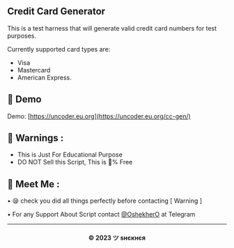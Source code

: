 ## Credit Card Generator

This is a test harness that will generate valid credit card numbers for test purposes.

Currently supported card types are: 

- Visa
- Mastercard
- American Express.

## 🙈 Demo

Demo: [https://uncoder.eu.org](https://uncoder.eu.org/cc-gen/)


## 🚸 Warnings :

- This is Just For Educational Purpose
- DO NOT Sell this Script, This is 💯% Free

## 🤗 Meet Me :

• 😪 check you did all things perfectly before contacting [ Warning ] <br>

• For any Support About Script contact [@OshekherO](https://t.me/OshekherO) at Telegram <br>

---
<h4 align='center'>© 2023 ツ ѕнєкнєя</h4>

<!-- DO NOT REMOVE THIS CREDIT 🤬 🤬 -->
